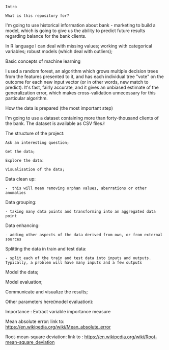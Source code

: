 	Intro

	What is this repository for?

I'm going to use historical information about bank - marketing to build a model, which is going to give us the ability to predict future results regarding balance for the bank clients.

In R language I can deal with missing values; working with categorical variables; robust models (which deal with outliers); 

Basic concepts of machine learning

I used a random forest, an algorithm which grows multiple decision trees from the features presented to it, and has each individual tree "vote" on the outcome for each new input vector (or in other words, new match to predict). It's fast, fairly accurate, and it gives an unbiased estimate of the generalization error, which makes cross-validation unnecessary for this particular algorithm.

How the data is prepared (the most important step)

I'm  going to use a dataset containing more than forty-thousand clients of the bank. The dataset is available as CSV files.ł

The structure of the project:

	Ask an interesting question;

	Get the data;

	Explore the data:

	Visualisation of the data;
   
Data clean up:
   
	-  this will mean removing orphan values, aberrations or other anomalies

Data grouping:
     
	- taking many data points and transforming into an aggregated data point

Data enhancing:
        
	- adding other aspects of the data derived from own, or from external sources

Splitting the data in train and test data:
        
	- split each of the train and test data into inputs and outputs. Typically, a problem will have many inputs and a few outputs

Model the data;
            
Model evaluation;

Communicate and visualize the results;

Other parameters here(model evaluation):

Importance : Extract variable importance measure

Mean absolute error: link to: https://en.wikipedia.org/wiki/Mean_absolute_error

Root-mean-square deviation: link to : https://en.wikipedia.org/wiki/Root-mean-square_deviation






  


